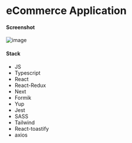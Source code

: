 # eCommerce Application
#### Screenshot
![image](https://github.com/deep-logic2000/e-commerce-final-project-epam/assets/95580392/e222e243-7429-4921-825f-7137f4588f20)
#### Stack
- JS
- Typescript
- React
- React-Redux
- Next
- Formik
- Yup
- Jest
- SASS
- Tailwind
- React-toastify
- axios
